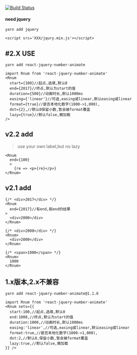 [![Build Status](https://travis-ci.org/moiamoia/react-jquery-number-animate.svg?branch=master)](https://travis-ci.org/moiamoia/react-jquery-number-animate)

#### need jquery
`yarn add jquery`

`<script src='XXX/jqury.min.js'></script>`


## #2.X USE
`yarn add react-jquery-number-animate`

```
import Rnum from 'react-jquery-number-animate'
<Rnum
  start={100}//起点,选填,默认0
  end={2017}//终点,默认为start的值
  duration={500}//动画时长,默认1000ms
  easing={'linear'}//可选,easing或linear,默认easing或linear
  format={true}//是否本地化数字(1000->1,000),
  dot={2},//默认0保留小数,暂会被format覆盖
  lazy={true}//默认false,懒加载
/>
```
## v2.2 add

> use your own label,but no lazy

```
<Rnum
  end={100}
  >
    {re => <p>{re}</p>}
</Rnum>
```

## v2.1 add
```
{/* <div>2017</div> */}
<Rnum
  end={2017}//有end,取end的结果
>
  <div>2000</div>
</Rnum>
```
```
{/* <div>2000</div> */}
<Rnum>
  <div>2000</div>
</Rnum>
```
```
{/* <span>1000</span> */}
<Rnum>
  1000
</Rnum>
```


## 1.x版本,2.x不兼容
`yarn add react-jquery-number-animate@1.1.6`
```
import Rnum from 'react-jquery-number-animate'
<Rnum sets={{
  start:100,//起点,选填,默认0
  end:1000,//终点,默认为start的值
  duration:1000,//动画时长,默认1000ms
  easing:'linear',//可选,easing或linear,默认easing或linear
  format:true,//是否本地化数字(1000->1,000),
  dot:2,//默认0,保留小数,暂会被format覆盖
  lazy:true,//默认false,懒加载
}} />
```
